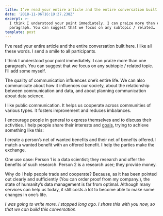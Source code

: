 ```yaml
---
title: I’ve read your entire article and the entire conversation built here.
date: '2018-11-06T16:19:37.238Z'
excerpt: >-
  I think I understood your point immediately. I can praize more than one
  paragraph. You can suggest that we focus on any subtopic / related…
template: post
---
```

I’ve read your entire article and the entire conversation built here. I like all these words. I send a smile to all participants.

I think I understood your point immediately. I can praize more than one paragraph. You can suggest that we focus on any subtopic / related topic. I’ll add some myself.

The quality of communication influences one’s entire life. We can also communicate about how it influences our society, about the relationship between communication and data, and about planning communication about data science.

I like public communication. It helps us cooperate across communities of various types. It fosters improvement and reduces imbalances.

I encourage people in general to express themselves and to discuss their activities. I help people share their interests and [goals](https://medium.com/@JulianDumitrasc/what-benefits-do-you-want-43a9cb323d1b), trying to achieve something like this:

I create a person’s net of wanted benefits and their net of benefits offered. I match a wanted benefit with an offered benefit. I help the parties make the exchange.

One use case: Person 1 is a data scientist; they research and offer the benefits of such research. Person 2 is a research user; they provide money.

Why do I help people trade and cooperate? Because, as it has been pointed out clearly and sufficiently (You can order proof from my company.), the state of humanity’s data management is far from optimal. Although many services can help us today, it still costs a lot to become able to make some changes in one’s life.

*I was going to write more. I stopped long ago. I share this with you now, so that we can build this conversation.*
